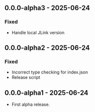 ## 0.0.0-alpha3 - 2025-06-24

### Fixed

-   Handle local JLink version

## 0.0.0-alpha2 - 2025-06-24

### Fixed

-   Incorrect type checking for index.json
-   Release script

## 0.0.0-alpha1 - 2025-06-24

-   First alpha release.

